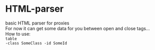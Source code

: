 # HTML-parser
basic HTML parser for proxies
<br>For now it can get some data for you between open and close tags...
<br>How to use:
<br><code>table -class SomeClass -id SomeId</code>
